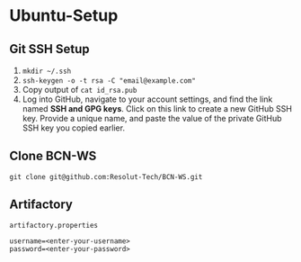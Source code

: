 # Ubuntu-Setup

## Git SSH Setup

1. `mkdir ~/.ssh`
2. `ssh-keygen -o -t rsa -C "email@example.com"`
3. Copy output of `cat id_rsa.pub`
4. Log into GitHub, navigate to your account settings, and find the link named **SSH and GPG keys**. Click on this link to create a new GitHub SSH key. Provide a unique name, and paste the value of the private GitHub SSH key you copied earlier.

## Clone BCN-WS

`git clone git@github.com:Resolut-Tech/BCN-WS.git`

## Artifactory

`artifactory.properties`
```
username=<enter-your-username>
password=<enter-your-password>
```
